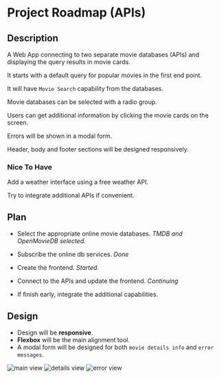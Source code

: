 # Project Roadmap (APIs)

## Description

A Web App connecting to two separate movie databases (APIs) and displaying the query results in movie cards.

It starts with a default query for popular movies in the first end point.

It will have `Movie Search` capability from the databases.

Movie databases can be selected with a radio group.

Users can get additional information by clicking the movie cards on the screen.

Errors will be shown in a modal form.

Header, body and footer sections will be designed responsively.

### Nice To Have

Add a weather interface using a free weather API.

Try to integrate additional APIs if convenient.

## Plan

- Select the appropriate online movie databases.
*TMDB and OpenMovieDB selected.*

- Subscribe the online db services.
*Done*

- Create the frontend.
*Started.*

- Connect to the APIs and update the frontend.
*Continuing*

- If finish early, integrate the additional capabilities.

## Design

- Design will be **responsive**.
- **Flexbox** will be the main alignment tool.
- A modal form will be designed for both `movie details info` and `error messages`.

![main view](./images/design1.jpgimage.jpg)
![details view](./images/design2.jpgimage.jpg)
![error view](./images/design2.jpgimage.jpg)